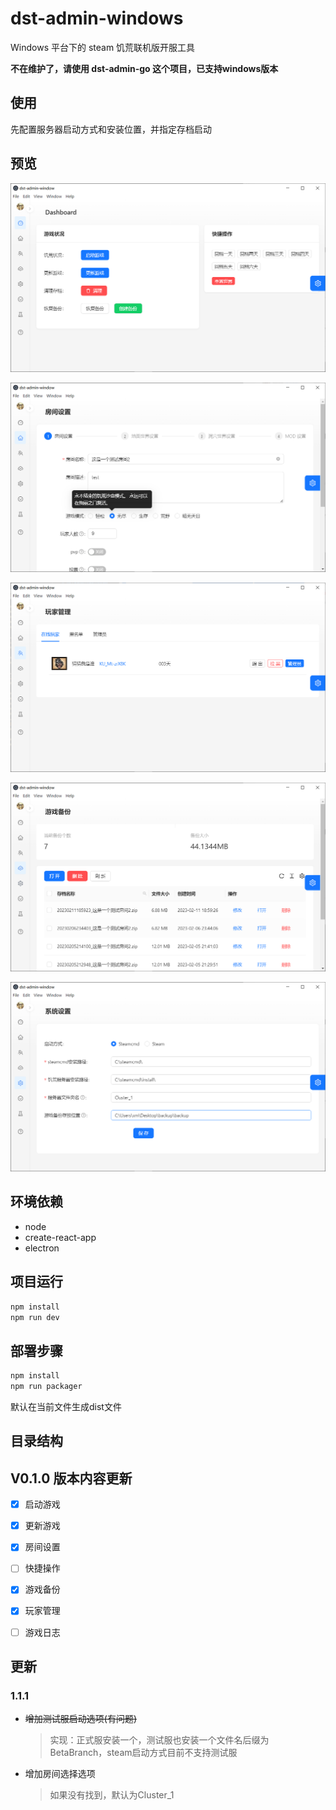 # dst-admin-windows

Windows 平台下的 steam 饥荒联机版开服工具

**不在维护了，请使用 dst-admin-go 这个项目，已支持windows版本**

## 使用
先配置服务器启动方式和安装位置，并指定存档启动

## 预览

![首页效果](./doc/%E9%A6%96%E9%A1%B5.png)

![房间设置](./doc/%E6%88%BF%E9%97%B4%E8%AE%BE%E7%BD%AE.png)

![玩家管理](./doc/%E7%8E%A9%E5%AE%B6%E7%AE%A1%E7%90%86.png)

![游戏备份](./doc/%E6%B8%B8%E6%88%8F%E5%A4%87%E4%BB%BD.png)

![系统设置](./doc/%E8%AE%BE%E7%BD%AE.png)

## 环境依赖
+ node
+ create-react-app
+ electron

## 项目运行
```js
npm install
npm run dev
```

## 部署步骤
```js
npm install
npm run packager
```

默认在当前文件生成dist文件

## 目录结构


## V0.1.0 版本内容更新

- [x] 启动游戏

- [x] 更新游戏

- [x] 房间设置

- [ ] 快捷操作

- [x] 游戏备份

- [x] 玩家管理

- [ ] 游戏日志

## 更新

### 1.1.1
+ ~~增加测试服启动选项(有问题)~~
    > 实现：正式服安装一个，测试服也安装一个文件名后缀为BetaBranch，steam启动方式目前不支持测试服

+ 增加房间选择选项
    > 如果没有找到，默认为Cluster_1
